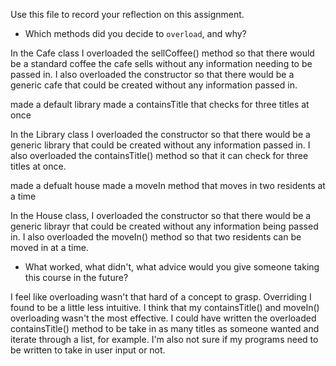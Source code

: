 Use this file to record your reflection on this assignment.

- Which methods did you decide to `overload`, and why?

In the Cafe class I overloaded the sellCoffee() method so that there would be a standard coffee the cafe sells without any information needing to be passed in. I also overloaded the constructor so that there would be a generic cafe that could be created without any information passed in.

made a default library 
made a containsTitle that checks for three titles at once

In the Library class I overloaded the constructor so that there would be a generic library that could be created without any information passed in. I also overloaded the containsTitle() method so that it can check for three titles at once.

made a defualt house
made a moveIn method that moves in two residents at a time

In the House class, I overloaded the constructor so that there would be a generic librayr that could be created without any information being passed in. I also overloaded the moveIn() method so that two residents can be moved in at a time.

- What worked, what didn't, what advice would you give someone taking this course in the future?

I feel like overloading wasn't that hard of a concept to grasp. Overriding I found to be a little less intuitive. I think that my containsTitle() and moveIn() overloading wasn't the most effective. I could have written the overloaded containsTitle() method to be take in as many titles as someone wanted and iterate through a list, for example. I'm also not sure if my programs need to be written to take in user input or not.